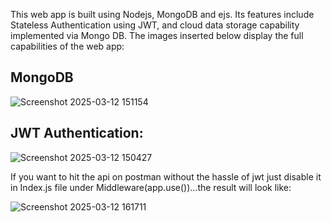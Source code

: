This web app is built using Nodejs, MongoDB and ejs. Its features include Stateless Authentication using JWT, and cloud data storage capability implemented via Mongo DB.
The images inserted below display the full capabilities of  the web app:
## MongoDB
![Screenshot 2025-03-12 151154](https://github.com/user-attachments/assets/b57377b0-d5eb-4aca-9c53-d15b0ec1530b)

## JWT Authentication:
![Screenshot 2025-03-12 150427](https://github.com/user-attachments/assets/5f0cad66-73f0-445e-abf0-c31a62ee7680)

If you want to hit the api on postman without the  hassle of jwt just disable it in Index.js file under Middleware(app.use())...the result will look like:

![Screenshot 2025-03-12 161711](https://github.com/user-attachments/assets/9ba084e6-db43-4fbe-81e6-84a8d2e0928b)
